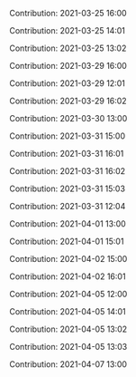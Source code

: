 Contribution: 2021-03-25 16:00

Contribution: 2021-03-25 14:01

Contribution: 2021-03-25 13:02

Contribution: 2021-03-29 16:00

Contribution: 2021-03-29 12:01

Contribution: 2021-03-29 16:02

Contribution: 2021-03-30 13:00

Contribution: 2021-03-31 15:00

Contribution: 2021-03-31 16:01

Contribution: 2021-03-31 16:02

Contribution: 2021-03-31 15:03

Contribution: 2021-03-31 12:04

Contribution: 2021-04-01 13:00

Contribution: 2021-04-01 15:01

Contribution: 2021-04-02 15:00

Contribution: 2021-04-02 16:01

Contribution: 2021-04-05 12:00

Contribution: 2021-04-05 14:01

Contribution: 2021-04-05 13:02

Contribution: 2021-04-05 13:03

Contribution: 2021-04-07 13:00

